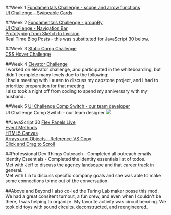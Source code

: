 ##Week 1
[Fundamentals Challenge - scope and arrow functions](https://gist.github.com/maiastone/16446a0a03c18d0a331379f09b734ec0)  
[UI Challenge - Swipeable Cards](https://github.com/maiastone/dismissible-cards)  

##Week 2
[Fundamentals Challenge - groupBy](https://jsfiddle.net/maiastone/v058r8ga/2/)    
[UI Challenge - Navigation Bar](https://maiastone.github.io/side-nav-project-pages/)  
[Prototyping from Sketch to Invision](https://invis.io/HUAMAX864)   
Real Time Blog Posts - this was substituted for JavaScript 30 below.  

##Week 3
[Static Comp Challenge](https://github.com/maiastone/static-comp-2)  
[CSS Hover Challenge](https://codepen.io/maiastone/pen/oZXNMy?editors=0100)  

##Week 4
[Elevator Challenge](https://github.com/maiastone/elevator_challenge)  
I worked on elevator challenge, and participated in the whiteboarding, but didn't complete many levels due to the following:  
I had a meeting with Lauren to discuss my capstone project, and I had to prioritize preparation for that meeting.  
I also took a night off from coding to spend my anniversary with my husband.     

##Week 5
[UI Challenge Comp Switch - our team developer](https://github.com/maiastone/fitness-app)  
UI Challenge Comp Switch - our team designer
![](http://g.recordit.co/nTM2QLW8yT.gif)    

##JavaScript 30
[Flex Panels Live](https://maiastone.github.io/flex-panels/)      
[Event Methods](https://github.com/maiastone/event-methods)  
[HTML5 Canvas](https://maiastone.github.io/HTMLCanvasPlayground/)    
[Arrays and Objects - Reference VS Copy](https://github.com/maiastone/ref-v-copy/tree/master)  
[Click and Drag to Scroll](https://maiastone.github.io/Click-Drag-Scroll/)  

##Professional Dev Things
Outreach - Completed all outreach emails.      
Identity Essentials - Completed the identity essentials list of todos.   
Met with Jeff to discuss the agency landscape and that career track in general.    
Met with Lia to discuss specific company goals and she was able to make some connections to me out of the conversation.      

##Above and Beyond
I also co-led the Turing Lab maker posse this mod.  We had a great consitent turnout, a fun crew, and even when I couldn't be there, I was helping to organize. My favorite activity was circuit bending.  We took old toys with sound circuits, deconstructed, and reengineered. 
